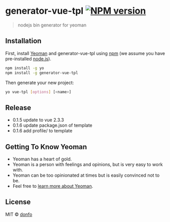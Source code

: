 # generator-vue-tpl [![NPM version][npm-image]][npm-url]
> nodejs bin generator for yeoman

## Installation

First, install [Yeoman](http://yeoman.io) and generator-vue-tpl using [npm](https://www.npmjs.com/) (we assume you have pre-installed [node.js](https://nodejs.org/)).

```bash
npm install -g yo
npm install -g generator-vue-tpl
```

Then generate your new project:

```bash
yo vue-tpl [options] [<name>]
```

## Release

+ 0.1.5 update to vue 2.3.3
+ 0.1.6 update package.json of template
+ 0.1.6 add profile/ to template

## Getting To Know Yeoman

 * Yeoman has a heart of gold.
 * Yeoman is a person with feelings and opinions, but is very easy to work with.
 * Yeoman can be too opinionated at times but is easily convinced not to be.
 * Feel free to [learn more about Yeoman](http://yeoman.io/).

## License

MIT © [donfo]()


[npm-image]: https://badge.fury.io/js/generator-vue-tpl.svg
[npm-url]: https://npmjs.org/package/generator-vue-tpl
[travis-image]: https://travis-ci.org/keepgoingwm/generator-vue-tpl.svg?branch=master
[travis-url]: https://travis-ci.org/keepgoingwm/generator-vue-tpl
[daviddm-image]: https://david-dm.org//generator-vue-tpl.svg?theme=shields.io
[daviddm-url]: https://david-dm.org//generator-vue-tpl